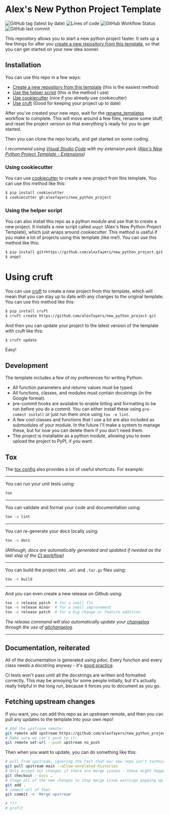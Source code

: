 # Alex's New Python Project Template

![GitHub tag (latest by date)](https://img.shields.io/github/v/tag/alexfayers/new_python_project?label=version)
![Lines of code](https://img.shields.io/tokei/lines/github/alexfayers/new_python_project)
![GitHub Workflow Status](https://img.shields.io/github/actions/workflow/status/alexfayers/new_python_project/CI.yml?label=tests)
![GitHub last commit](https://img.shields.io/github/last-commit/alexfayers/new_python_project)

This repository allows you to start a new python project faster. It sets up a few things for after you [create a new repository from this template](https://github.com/alexfayers/new_python_project/generate), so that you can get started on your new idea sooner.

## Installation

You can use this repo in a few ways:

- [Create a new repository from this template](https://github.com/alexfayers/new_python_project/generate) (this is the easiest method)
- [Use the helper script](#using-the-helper-script) (this is the method I use)
- [Use cookiecutter](#using-cookiecutter) (nice if you already use cookiecutter)
- [Use cruft](#using-cruft) (Good for keeping your project up to date)

After you've created your new repo, wait for the [rename_templates](.github/workflows/rename_templates.yml) workflow to complete. This will move around a few files, rename some stuff, and reset the project version so that everything's ready for you to get started.

Then you can clone the repo locally, and get started on some coding.

*I recommend using [Visual Studio Code](https://code.visualstudio.com) with my extension pack ([Alex's New Python Project Template - Extensions](https://marketplace.visualstudio.com/items?itemName=alexfayers.alexs-nppt-extensions))*

### Using cookiecutter

You can use [cookiecutter](https://cookiecutter.readthedocs.io/en/1.7.2/) to create a new project from this template. You can use this method like this:

```bash
$ pip install cookiecutter
$ cookiecutter gh:alexfayers/new_python_project
```

### Using the helper script

You can also install this repo as a python module and use that to create a new project. It installs a new script called `anppt` (Alex's New Python Project Template), which just wraps around cookiecutter. This method is useful if you make a lot of projects using this template (like me!). You can use this method like this:

```bash
$ pip install git+https://github.com/alexfayers/new_python_project.git
$ anppt
```

# Using cruft

You can use [cruft](https://cruft.github.io/cruft/) to create a new project from this template, which will mean that you can stay up to date with any changes to the original template. You can use this method like this:

```bash
$ pip install cruft
$ cruft create https://github.com/alexfayers/new_python_project.git
```

And then you can update your project to the latest version of the template with cruft like this:

```bash
$ cruft update
```

Easy!

## Development

The template includes a few of my preferences for writing Python:

- All function parameters and returns values must be typed.
- All functions, classes, and modules must contain docstrings (in the Google format).
- pre-commit hooks are available to enable linting and formatting to be run before you do a commit. You can either install these using `pre-commit install` or just run them once using `tox -e lint`.
- A few cool classes and functions that I use a lot are also included as submodules of your module. In the future I'll make a system to manage these, but for now you can delete them if you don't need them.
- The project is installable as a python module, allowing you to even upload the project to PyPI, if you want.

## Tox

The [tox config](tox.ini) also provides a lot of useful shortcuts. For example:

---

You can run your unit tests using:

```bash
tox
```

---

You can validate and format your code and documentation using:

```bash
tox -e lint
```

---

You can re-generate your docs locally using:

```bash
tox -e docs
```

_(Although, docs are automatically generated and updated if needed as the last step of the [CI workflow](.github/workflows/CI.yml))_

---

You can build the project into `.whl` and `.tar.gz` files using:

```bash
tox -e build
```

---

And you can even create a new release on Github using:

```bash
tox -e release patch  # for a small fix
tox -e release minor  # for a small improvement
tox -e release patch  # for a big change or feature addition
```

_The release command will also automatically update your [changelog](CHANGELOG.md) through the use of [gitchangelog](https://github.com/vaab/gitchangelog)._

---

## Documentation, reiterated

All of the documentation is generated using pdoc. Every function and every class needs a docstring anyway - it's [good practice](https://peps.python.org/pep-0257/#what-is-a-docstring).

CI tests won't pass until all the docstrings are written and formatted correctly. This may be annoying for some people initially, but it's actually really helpful in the long run, because it forces you to document as you go.

## Fetching upstream changes

If you want, you can add this repo as an upstream remote, and then you can pull any updates to the template into your own repo!

```bash
# Add the upstream remote:
git remote add upstream https://github.com/alexfayers/new_python_project
# Make sure we can't push to it:
git remote set-url --push upstream no_push
```

Then when you want to update, you can do something like this:

```bash
# pull from upstream, ignoring the fact that our new repo isn't technically the same repo as the upstream
git pull upstream main --allow-unrelated-histories
# Only accept our changes if there are merge issues - these might happen because of the rename script
git checkout --ours .
# Stage all of the new changes to stop merge issue warnings popping up everywhere
git add .
# commit all of that
git commit -m 'Merge upstream'

# ???
# profit
```
